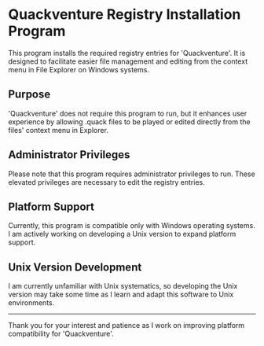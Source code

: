# Quackventure Registry Installation Program

This program installs the required registry entries for 'Quackventure'. It is designed to facilitate easier file management and editing from the context menu in File Explorer on Windows systems.

## Purpose

'Quackventure' does not require this program to run, but it enhances user experience by allowing .quack files to be played or edited directly from the files' context menu in Explorer.

## Administrator Privileges

Please note that this program requires administrator privileges to run. These elevated privileges are necessary to edit the registry entries.

## Platform Support

Currently, this program is compatible only with Windows operating systems. I am actively working on developing a Unix version to expand platform support.

## Unix Version Development

I am currently unfamiliar with Unix systematics, so developing the Unix version may take some time as I learn and adapt this software to Unix environments.

---

Thank you for your interest and patience as I work on improving platform compatibility for 'Quackventure'.
